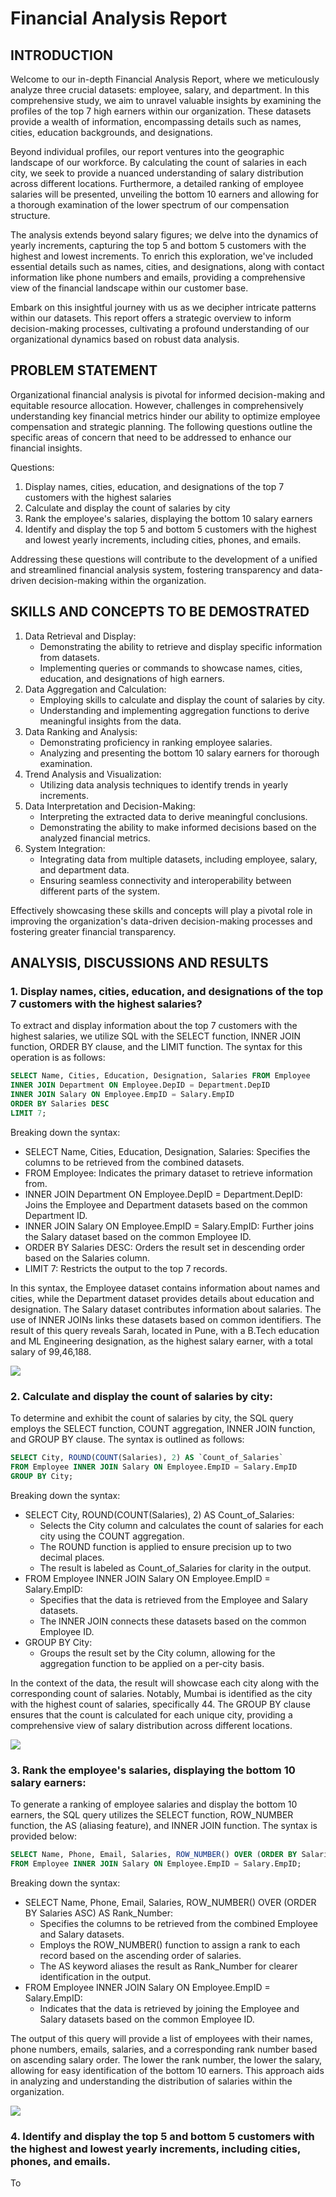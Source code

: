 # Financial Analysis Report

## INTRODUCTION

Welcome to our in-depth Financial Analysis Report, where we meticulously analyze three crucial datasets: employee, salary, and department. In this comprehensive study, we aim to unravel valuable insights by examining the profiles of the top 7 high earners within our organization. These datasets provide a wealth of information, encompassing details such as names, cities, education backgrounds, and designations.

Beyond individual profiles, our report ventures into the geographic landscape of our workforce. By calculating the count of salaries in each city, we seek to provide a nuanced understanding of salary distribution across different locations. Furthermore, a detailed ranking of employee salaries will be presented, unveiling the bottom 10 earners and allowing for a thorough examination of the lower spectrum of our compensation structure.

The analysis extends beyond salary figures; we delve into the dynamics of yearly increments, capturing the top 5 and bottom 5 customers with the highest and lowest increments. To enrich this exploration, we've included essential details such as names, cities, and designations, along with contact information like phone numbers and emails, providing a comprehensive view of the financial landscape within our customer base.

Embark on this insightful journey with us as we decipher intricate patterns within our datasets. This report offers a strategic overview to inform decision-making processes, cultivating a profound understanding of our organizational dynamics based on robust data analysis.

## PROBLEM STATEMENT

Organizational financial analysis is pivotal for informed decision-making and equitable resource allocation. However, challenges in comprehensively understanding key financial metrics hinder our ability to optimize employee compensation and strategic planning. The following questions outline the specific areas of concern that need to be addressed to enhance our financial insights.

Questions:

 1. Display names, cities, education, and designations of the top 7 customers with the highest salaries
 2. Calculate and display the count of salaries by city
 3. Rank the employee's salaries, displaying the bottom 10 salary earners
 4. Identify and display the top 5 and bottom 5 customers with the highest and lowest yearly increments, including cities, phones, and emails.

Addressing these questions will contribute to the development of a unified and streamlined financial analysis system, fostering transparency and data-driven decision-making within the organization.

## SKILLS AND CONCEPTS TO BE DEMOSTRATED

1. Data Retrieval and Display:
   - Demonstrating the ability to retrieve and display specific information from datasets.
   - Implementing queries or commands to showcase names, cities, education, and designations of high earners.
2. Data Aggregation and Calculation:
   - Employing skills to calculate and display the count of salaries by city.
   - Understanding and implementing aggregation functions to derive meaningful insights from the data.
3. Data Ranking and Analysis:
   - Demonstrating proficiency in ranking employee salaries.
   - Analyzing and presenting the bottom 10 salary earners for thorough examination.
4. Trend Analysis and Visualization:
   - Utilizing data analysis techniques to identify trends in yearly increments.
5. Data Interpretation and Decision-Making:
   - Interpreting the extracted data to derive meaningful conclusions.
   - Demonstrating the ability to make informed decisions based on the analyzed financial metrics.
6. System Integration:
   - Integrating data from multiple datasets, including employee, salary, and department data.
   - Ensuring seamless connectivity and interoperability between different parts of the system.
   
Effectively showcasing these skills and concepts will play a pivotal role in improving the organization's data-driven decision-making processes and fostering greater financial transparency.

## ANALYSIS, DISCUSSIONS AND RESULTS

### 1. Display names, cities, education, and designations of the top 7 customers with the highest salaries?

To extract and display information about the top 7 customers with the highest salaries, we utilize SQL with the SELECT function, INNER JOIN function, ORDER BY clause, and the LIMIT function. The syntax for this operation is as follows:

```sql
SELECT Name, Cities, Education, Designation, Salaries FROM Employee
INNER JOIN Department ON Employee.DepID = Department.DepID
INNER JOIN Salary ON Employee.EmpID = Salary.EmpID
ORDER BY Salaries DESC
LIMIT 7;
```

Breaking down the syntax:
- SELECT Name, Cities, Education, Designation, Salaries: Specifies the columns to be retrieved from the combined datasets.
- FROM Employee: Indicates the primary dataset to retrieve information from.
- INNER JOIN Department ON Employee.DepID = Department.DepID: Joins the Employee and Department datasets based on the common Department ID.
- INNER JOIN Salary ON Employee.EmpID = Salary.EmpID: Further joins the Salary dataset based on the common Employee ID.
- ORDER BY Salaries DESC: Orders the result set in descending order based on the Salaries column.
- LIMIT 7: Restricts the output to the top 7 records.
  
In this syntax, the Employee dataset contains information about names and cities, while the Department dataset provides details about education and designation. The Salary dataset contributes information about salaries. The use of INNER JOINs links these datasets based on common identifiers. The result of this query reveals Sarah, located in Pune, with a B.Tech education and ML Engineering designation, as the highest salary earner, with a total salary of 99,46,188.

![](Task5a.png)

###  2. Calculate and display the count of salaries by city:

To determine and exhibit the count of salaries by city, the SQL query employs the SELECT function, COUNT aggregation, INNER JOIN function, and GROUP BY clause. The syntax is outlined as follows:

```sql
SELECT City, ROUND(COUNT(Salaries), 2) AS `Count_of_Salaries`
FROM Employee INNER JOIN Salary ON Employee.EmpID = Salary.EmpID
GROUP BY City;
```

Breaking down the syntax:
- SELECT City, ROUND(COUNT(Salaries), 2) AS Count_of_Salaries:
  - Selects the City column and calculates the count of salaries for each city using the COUNT aggregation.
  - The ROUND function is applied to ensure precision up to two decimal places.
  - The result is labeled as Count_of_Salaries for clarity in the output.
- FROM Employee INNER JOIN Salary ON Employee.EmpID = Salary.EmpID:
  - Specifies that the data is retrieved from the Employee and Salary datasets.
  - The INNER JOIN connects these datasets based on the common Employee ID.
- GROUP BY City:
   - Groups the result set by the City column, allowing for the aggregation function to be applied on a per-city basis.

In the context of the data, the result will showcase each city along with the corresponding count of salaries. Notably, Mumbai is identified as the city with the highest count of salaries, specifically 44. The GROUP BY clause ensures that the count is calculated for each unique city, providing a comprehensive view of salary distribution across different locations.

![](Task5b.png)

### 3. Rank the employee's salaries, displaying the bottom 10 salary earners:

To generate a ranking of employee salaries and display the bottom 10 earners, the SQL query utilizes the SELECT function, ROW_NUMBER function, the AS (aliasing feature), and INNER JOIN function. The syntax is provided below:

```sql
SELECT Name, Phone, Email, Salaries, ROW_NUMBER() OVER (ORDER BY Salaries ASC) AS `Rank_Number`
FROM Employee INNER JOIN Salary ON Employee.EmpID = Salary.EmpID;
```
Breaking down the syntax:
- SELECT Name, Phone, Email, Salaries, ROW_NUMBER() OVER (ORDER BY Salaries ASC) AS Rank_Number:
  - Specifies the columns to be retrieved from the combined Employee and Salary datasets.
  - Employs the ROW_NUMBER() function to assign a rank to each record based on the ascending order of salaries.
  - The AS keyword aliases the result as Rank_Number for clearer identification in the output.
- FROM Employee INNER JOIN Salary ON Employee.EmpID = Salary.EmpID:
  - Indicates that the data is retrieved by joining the Employee and Salary datasets based on the common Employee ID.

The output of this query will provide a list of employees with their names, phone numbers, emails, salaries, and a corresponding rank number based on ascending salary order. The lower the rank number, the lower the salary, allowing for easy identification of the bottom 10 earners. This approach aids in analyzing and understanding the distribution of salaries within the organization.

![](Task5c.png)

### 4. Identify and display the top 5 and bottom 5 customers with the highest and lowest yearly increments, including cities, phones, and emails.

To







































